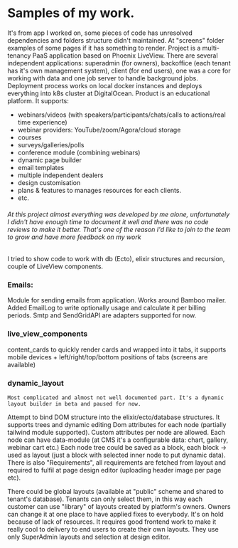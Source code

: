 # Samples of my work.


It's from app I worked on, some pieces of code has unresolved dependencies and folders structure didn't maintained.
At "screens" folder examples of some pages if it has something to render.
Project is a multi-tenancy PaaS application based on Phoenix LiveView. There are several independent applications: superadmin (for owners),
backoffice (each tenant has it's own management system), client (for end users), one was a core for working with data and
one job server to handle background jobs.
Deployment process works on local docker instances and deploys everything into k8s cluster at DigitalOcean.
Product is an educational platform. It supports:
- webinars/videos (with speakers/participants/chats/calls to actions/real time experience)
- webinar providers: YouTube/zoom/Agora/cloud storage
- courses
- surveys/galleries/polls
- conference module (combining webinars)
- dynamic page builder
- email templates
- multiple independent dealers
- design customisation
- plans & features to manages resources for each clients.
- etc.

###### At this project almost everything was developed by me alone, unfortunately I didn't have enough time to document it well and there was no code reviews to make it better. That's one of the reason I'd like to join to the team to grow and have more feedback on my work

I tried to show code to work with db (Ecto), elixir structures and recursion, couple of LiveView components.

### Emails:
Module for sending emails from application. Works around Bamboo mailer. Added EmailLog to write optionally usage and calculate it per billing periods.
Smtp and SendGridAPI are adapters supported for now.

### live_view_components
content_cards to quickly render cards and wrapped into it tabs, it supports mobile devices + left/right/top/bottom positions of tabs (screens are available)
### dynamic_layout
    Most complicated and almost not well documented part. It's a dynamic layout builder in beta and paused for now.
Attempt to bind DOM structure into the elixir/ecto/database structures. 
It supports trees and dynamic editing Dom attributes for each node (partially tailwind module supported).
Custom attributes per node are allowed.
Each node can have data-module (at CMS it's a configurable data: chart, gallery, webinar cart etc.) 
Each node tree could be saved as a block, each block -> used as layout (just a block with selected inner node to put dynamic data).
There is also "Requirements", all requirements are fetched from layout and required to fulfil at page design editor (uploading header image per page etc).

There could be global layouts (available at "public" scheme and shared to tenant's database). 
Tenants can only select them, in this way each customer can use "library" of layouts created by platform's owners. 
Owners can change it at one place to have applied fixes to everybody.
It's on hold because of lack of resources. It requires good frontend work to make it really cool to delivery to end users to create their own layouts.
They use only SuperAdmin layouts and selection at design editor.
